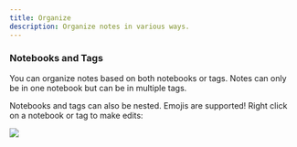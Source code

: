 ```yaml
---
title: Organize
description: Organize notes in various ways.
---
```


### Notebooks and Tags

You can organize notes based on both notebooks or tags. Notes can only be in one notebook but can be in multiple tags. 

Notebooks and tags can also be nested. Emojis are supported! Right click on a notebook or tag to make edits:

![](/images/notebooks-edit.png)

